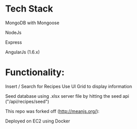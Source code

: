 # Tech Stack
MongoDB with Mongoose

NodeJs

Express

AngularJs (1.6.x)


# Functionality:
Insert / Search for Recipes
Use UI Grid to display information

Seed database using .xlsx server file by hitting the seed api ("/api/recipes/seed")

This repo was forked off (http://meanjs.org/): 

Deployed on EC2 using Docker
